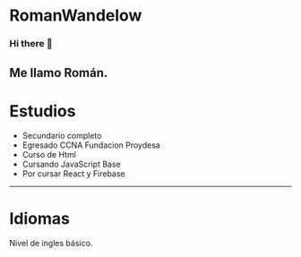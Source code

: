 # RomanWandelow

### Hi there 👋
Me llamo Román.
----------------------------------------------------------------------------
# Estudios 
* Secundario completo 
* Egresado CCNA Fundacion Proydesa
* Curso de Html 
* Cursando JavaScript Base 
* Por cursar React y Firebase


--------------------------------------------------------------------------
# Idiomas
Nivel de ingles básico.
 
